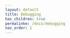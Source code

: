 ```yaml
---
layout: default
title: Debugging
has_children: true
permalinke: /docs/debugging
nav_order: 1
---
```


